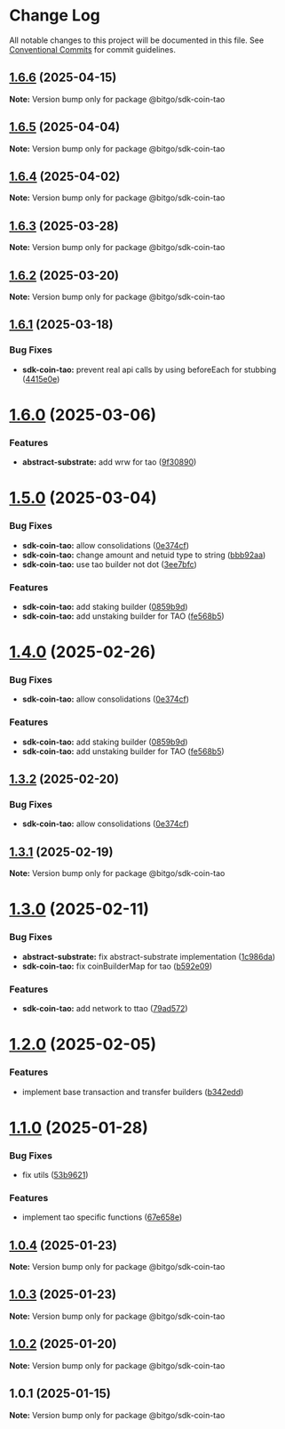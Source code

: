 # Change Log

All notable changes to this project will be documented in this file.
See [Conventional Commits](https://conventionalcommits.org) for commit guidelines.

## [1.6.6](https://github.com/BitGo/BitGoJS/compare/@bitgo/sdk-coin-tao@1.6.5...@bitgo/sdk-coin-tao@1.6.6) (2025-04-15)

**Note:** Version bump only for package @bitgo/sdk-coin-tao

## [1.6.5](https://github.com/BitGo/BitGoJS/compare/@bitgo/sdk-coin-tao@1.6.4...@bitgo/sdk-coin-tao@1.6.5) (2025-04-04)

**Note:** Version bump only for package @bitgo/sdk-coin-tao

## [1.6.4](https://github.com/BitGo/BitGoJS/compare/@bitgo/sdk-coin-tao@1.6.3...@bitgo/sdk-coin-tao@1.6.4) (2025-04-02)

**Note:** Version bump only for package @bitgo/sdk-coin-tao

## [1.6.3](https://github.com/BitGo/BitGoJS/compare/@bitgo/sdk-coin-tao@1.6.2...@bitgo/sdk-coin-tao@1.6.3) (2025-03-28)

**Note:** Version bump only for package @bitgo/sdk-coin-tao

## [1.6.2](https://github.com/BitGo/BitGoJS/compare/@bitgo/sdk-coin-tao@1.6.1...@bitgo/sdk-coin-tao@1.6.2) (2025-03-20)

**Note:** Version bump only for package @bitgo/sdk-coin-tao

## [1.6.1](https://github.com/BitGo/BitGoJS/compare/@bitgo/sdk-coin-tao@1.6.0...@bitgo/sdk-coin-tao@1.6.1) (2025-03-18)

### Bug Fixes

- **sdk-coin-tao:** prevent real api calls by using beforeEach for stubbing ([4415e0e](https://github.com/BitGo/BitGoJS/commit/4415e0e0348eb9f110a53dcbd393f8bd2e1e8619))

# [1.6.0](https://github.com/BitGo/BitGoJS/compare/@bitgo/sdk-coin-tao@1.5.0...@bitgo/sdk-coin-tao@1.6.0) (2025-03-06)

### Features

- **abstract-substrate:** add wrw for tao ([9f30890](https://github.com/BitGo/BitGoJS/commit/9f3089000330d47696ab057891cd8d1083004a2a))

# [1.5.0](https://github.com/BitGo/BitGoJS/compare/@bitgo/sdk-coin-tao@1.3.1...@bitgo/sdk-coin-tao@1.5.0) (2025-03-04)

### Bug Fixes

- **sdk-coin-tao:** allow consolidations ([0e374cf](https://github.com/BitGo/BitGoJS/commit/0e374cfabd366438cc2abfe9d0967854bf03cd03))
- **sdk-coin-tao:** change amount and netuid type to string ([bbb92aa](https://github.com/BitGo/BitGoJS/commit/bbb92aa3e9def1e6260a074761cdf4a38888ebd6))
- **sdk-coin-tao:** use tao builder not dot ([3ee7bfc](https://github.com/BitGo/BitGoJS/commit/3ee7bfc3fcf3d22d12d31b8104614b1b7996648c))

### Features

- **sdk-coin-tao:** add staking builder ([0859b9d](https://github.com/BitGo/BitGoJS/commit/0859b9d099fc0ab9c651d0476bfd74dd48f08d45))
- **sdk-coin-tao:** add unstaking builder for TAO ([fe568b5](https://github.com/BitGo/BitGoJS/commit/fe568b5fda3d3e27cf2ced01581e52ede08ee58d))

# [1.4.0](https://github.com/BitGo/BitGoJS/compare/@bitgo/sdk-coin-tao@1.3.1...@bitgo/sdk-coin-tao@1.4.0) (2025-02-26)

### Bug Fixes

- **sdk-coin-tao:** allow consolidations ([0e374cf](https://github.com/BitGo/BitGoJS/commit/0e374cfabd366438cc2abfe9d0967854bf03cd03))

### Features

- **sdk-coin-tao:** add staking builder ([0859b9d](https://github.com/BitGo/BitGoJS/commit/0859b9d099fc0ab9c651d0476bfd74dd48f08d45))
- **sdk-coin-tao:** add unstaking builder for TAO ([fe568b5](https://github.com/BitGo/BitGoJS/commit/fe568b5fda3d3e27cf2ced01581e52ede08ee58d))

## [1.3.2](https://github.com/BitGo/BitGoJS/compare/@bitgo/sdk-coin-tao@1.3.1...@bitgo/sdk-coin-tao@1.3.2) (2025-02-20)

### Bug Fixes

- **sdk-coin-tao:** allow consolidations ([0e374cf](https://github.com/BitGo/BitGoJS/commit/0e374cfabd366438cc2abfe9d0967854bf03cd03))

## [1.3.1](https://github.com/BitGo/BitGoJS/compare/@bitgo/sdk-coin-tao@1.3.0...@bitgo/sdk-coin-tao@1.3.1) (2025-02-19)

**Note:** Version bump only for package @bitgo/sdk-coin-tao

# [1.3.0](https://github.com/BitGo/BitGoJS/compare/@bitgo/sdk-coin-tao@1.2.0...@bitgo/sdk-coin-tao@1.3.0) (2025-02-11)

### Bug Fixes

- **abstract-substrate:** fix abstract-substrate implementation ([1c986da](https://github.com/BitGo/BitGoJS/commit/1c986daa817353ca522c0e8e72e67a6dffa00fac))
- **sdk-coin-tao:** fix coinBuilderMap for tao ([b592e09](https://github.com/BitGo/BitGoJS/commit/b592e098544b447e946c1d4432a442f9bb1ab6d3))

### Features

- **sdk-coin-tao:** add network to ttao ([79ad572](https://github.com/BitGo/BitGoJS/commit/79ad5722b1b3b4ee08119d3c9a71f881e74095dc))

# [1.2.0](https://github.com/BitGo/BitGoJS/compare/@bitgo/sdk-coin-tao@1.1.0...@bitgo/sdk-coin-tao@1.2.0) (2025-02-05)

### Features

- implement base transaction and transfer builders ([b342edd](https://github.com/BitGo/BitGoJS/commit/b342edd6f655b242c6c286d65941e9989a9e672e))

# [1.1.0](https://github.com/BitGo/BitGoJS/compare/@bitgo/sdk-coin-tao@1.0.4...@bitgo/sdk-coin-tao@1.1.0) (2025-01-28)

### Bug Fixes

- fix utils ([53b9621](https://github.com/BitGo/BitGoJS/commit/53b9621171fbed7a2514c7c6d12ba8c917780eba))

### Features

- implement tao specific functions ([67e658e](https://github.com/BitGo/BitGoJS/commit/67e658e03cb3e47959d9bbb18285cbb8cd19943b))

## [1.0.4](https://github.com/BitGo/BitGoJS/compare/@bitgo/sdk-coin-tao@1.0.3...@bitgo/sdk-coin-tao@1.0.4) (2025-01-23)

**Note:** Version bump only for package @bitgo/sdk-coin-tao

## [1.0.3](https://github.com/BitGo/BitGoJS/compare/@bitgo/sdk-coin-tao@1.0.2...@bitgo/sdk-coin-tao@1.0.3) (2025-01-23)

**Note:** Version bump only for package @bitgo/sdk-coin-tao

## [1.0.2](https://github.com/BitGo/BitGoJS/compare/@bitgo/sdk-coin-tao@1.0.1...@bitgo/sdk-coin-tao@1.0.2) (2025-01-20)

**Note:** Version bump only for package @bitgo/sdk-coin-tao

## 1.0.1 (2025-01-15)

**Note:** Version bump only for package @bitgo/sdk-coin-tao
